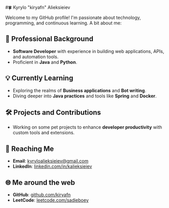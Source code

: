 <!--
**kiryafn/kiryafn** is a ✨ _special_ ✨ repository because its `README.md` (this file) appears on your GitHub profile.

Here are some ideas to get you started:

- 🔭 I’m currently working on ...
- 🌱 I’m currently learning ...
- 👯 I’m looking to collaborate on ...
- 🤔 I’m looking for help with ...
- 💬 Ask me about ...
- 📫 How to reach me: ...
- 😄 Pronouns: ...
- ⚡ Fun fact: ...
-->
#🍀 Kyrylo "kiryafn" Alieksieiev

Welcome to my GitHub profile! I'm passionate about technology, programming, and continuous learning. A bit about me:

## 🧰 Professional Background

- **Software Developer** with experience in building web applications, APIs, and automation tools.
- Proficient in **Java** and **Python**.

## 💡 Currently Learning

- Exploring the realms of **Business applications** and **Bot writing**.
- Diving deeper into **Java practices** and tools like **Spring** and **Docker**.

## 🛠️ Projects and Contributions

- Working on some pet projects to enhance **developer productivity** with custom tools and extensions.

## 🧾 Reaching Me

- **Email**: [kyryloalieksieiev@gmail.com](mailto:kyryloalieksieiev@gmail.com)
- **LinkedIn**: [linkedin.com/in/kalieksieiev](https://linkedin.com/in/kalieksieiev)

## 🌐 Me around the web

- **GitHub**: [github.com/kiryafn](https://github.com/kiryafn)
- **LeetCode**: [leetcode.com/sadieboey](https://leetcode.com/sadieboey)
